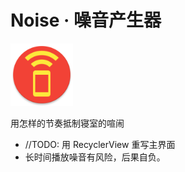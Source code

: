 # Noise · 噪音产生器

<img src="./app/src/main/ic_launcher-web.png" width="100px"/>

用怎样的节奏抵制寝室的喧闹

* //TODO: 用 RecyclerView 重写主界面
* 长时间播放噪音有风险，后果自负。